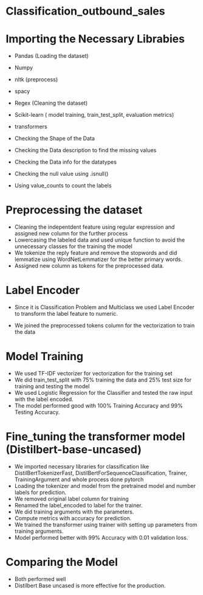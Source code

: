 # Classification_outbound_sales

# Importing the Necessary Librabies
  * Pandas (Loading the dataset)
  * Numpy
  * nltk (preprocess)
  * spacy
  * Regex (Cleaning the dataset)
  * Scikit-learn ( model training, train_test_split, evaluation metrics)
  * transformers

* Checking the Shape of the Data
* Checking the Data description to find the missing values
* Checking the Data info for the datatypes
* Checking the null value using .isnull()
* Using value_counts to count the labels

# Preprocessing the dataset
  * Cleaning the indepentdent feature using regular expression and assigned new column for the further process
  * Lowercasing the labeled data and used unique function to avoid the unnecessary classes for the training the model
  * We tokenize the reply feature and remove the stopwords and did lemmatize using WordNetLemmatizer for the better primary words.
  * Assigned new column as tokens for the preprocessed data.

# Label Encoder
  * Since it is Classification Problem and Multiclass we used Label Encoder to transform the label feature to numeric.

* We joined the preprocessed tokens column for the vectorization to train the data

# Model Training
  * We used TF-IDF vectorizer for vectorization for the training set
  * We did train_test_split with 75% training the data and 25% test size for training and testing the model
  * We used Logistic Regression for the Classifier and tested the raw input with the label encoded.
  * The model performed good with 100% Training Accuracy and 99% Testing Accuracy.

# Fine_tuning the transformer model (Distilbert-base-uncased)
* We imported necessary libraries for classification like DistilBertTokenizerFast, DistilBertForSequenceClassification, Trainer, TrainingArgument and whole process done pytorch
* Loading the tokenizer and model from the pretrained model and number labels for prediction.
*  We removed original label column for training
*  Renamed the label_encoded to label for the trainer.
*  We did training arguments with the parameters.
*  Compute metrics with accuracy for prediction.
*  We trained the transformer using trainer with setting up parameters from training arguments.
*  Model performed better with 99% Accuracy with 0.01 validation loss.

# Comparing the Model
* Both performed well
* Distilbert Base uncased is more effective for the production.

    
